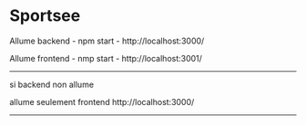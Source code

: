# Sportsee

Allume backend - npm start  - http://localhost:3000/

Allume frontend - nmp start - http://localhost:3001/

-----------------------------------------------------
 
si backend non allume 

allume seulement frontend http://localhost:3000/

-----------------------------------------------------
